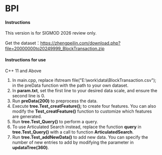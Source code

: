   # BPI

  #### Instructions	

  This version is for SIGMOD 2026 review only.

  Get the dataset：https://zhengpeilin.com/download.php?file=20000000to20249999_BlockTransaction.zip

  #### Instructions for use
  C++ 11 and Above

  1. In main.cpp, replace ifstream file("E:\\work\\data\\BlockTransaction.csv"); in the preData function with the path to your own dataset.
  2. In **param.txt**, set the first line to your desired data scale, and ensure the second line is 0.
  3. Run **preData(200)** to preprocess the data.
  4. Execute **tree.Test_creatFeature();** to create four features. You can also modify the **Test_creatFeature()** function to customize which features are generated.
  5. Run **tree.Test_Query()** to perform a query.
  6. To use Articulated Search instead, replace the function **query** in **tree.Test_Query()** with a call to function **ArticulatedSearch**.
  7. Run **tree.Test_addNewData()** to add new data. You can specify the number of new entries to add by modifying the parameter in **updataTree(360)**.
